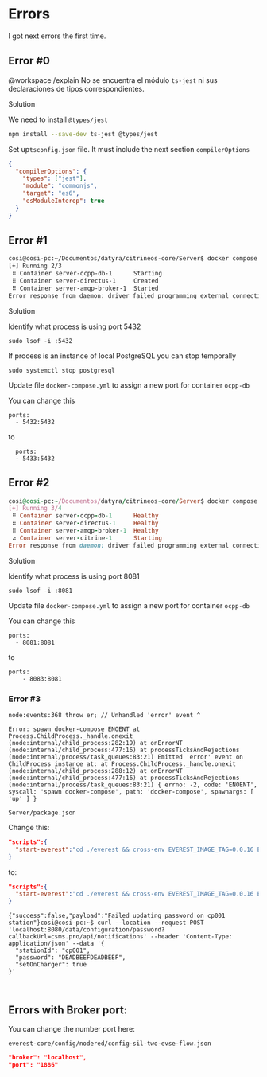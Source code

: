 # Errors
I got next errors the first time.

## Error #0

@workspace /explain No se encuentra el módulo `ts-jest` ni sus declaraciones de tipos correspondientes.

Solution

We need to install `@types/jest`

```bash
npm install --save-dev ts-jest @types/jest
```

Set up`tsconfig.json` file. It must include the next section `compilerOptions`

```json
{
  "compilerOptions": {
    "types": ["jest"],
    "module": "commonjs",
    "target": "es6",
    "esModuleInterop": true
  }
}
```

## Error #1

```bash
cosi@cosi-pc:~/Documentos/datyra/citrineos-core/Server$ docker compose -f ./docker-compose.yml up -d
[+] Running 2/3
 ⠿ Container server-ocpp-db-1      Starting                                                                                                                 7.2s
 ⠿ Container server-directus-1     Created                                                                                                                  0.0s
 ⠿ Container server-amqp-broker-1  Started                                                                                                                  7.2s
Error response from daemon: driver failed programming external connectivity on endpoint server-ocpp-db-1 (dca1698573ced5e77d394406bf8dcb6ff81ce5cc53adb5867bfd6b23a82b4613): failed to bind port 0.0.0.0:5432/tcp: Error starting userland proxy: listen tcp4 0.0.0.0:5432: bind: address already in use
```

Solution

Identify what process is using port 5432

```
sudo lsof -i :5432
```

If process is an instance of local PostgreSQL you can stop temporally

```
sudo systemctl stop postgresql
```

Update file `docker-compose.yml` to assign a new port for container `ocpp-db`

You can change this

```docker
ports:
  - 5432:5432
```

to

```docker
  ports:
  - 5433:5432
```

## Error #2

```ruby
cosi@cosi-pc:~/Documentos/datyra/citrineos-core/Server$ docker compose -f ./docker-compose.yml up -d
[+] Running 3/4
 ⠿ Container server-ocpp-db-1      Healthy                                                                                                                                                                                                                                                           10.1s
 ⠿ Container server-directus-1     Healthy                                                                                                                                                                                                                                                           20.1s
 ⠿ Container server-amqp-broker-1  Healthy                                                                                                                                                                                                                                                           14.6s
 ⠴ Container server-citrine-1      Starting                                                                                                                                                                                                                                                           2.5s
Error response from daemon: driver failed programming external connectivity on endpoint server-citrine-1 (150cf0e520a5995f7e808f4d5f5e7effb431b338dfa1f0ae0cab12566729b494): failed to bind port 0.0.0.0:8081/tcp: Error starting userland proxy: listen tcp4 0.0.0.0:8081: bind: address already in use
```

Solution

Identify what process is using port 8081

```
sudo lsof -i :8081
```

Update file `docker-compose.yml` to assign a new port for container `ocpp-db`

You can change this

```docker
ports:
  - 8081:8081
```

to

```docker
ports:
    - 8083:8081
```

### Error #3

```
node:events:368 throw er; // Unhandled 'error' event ^

Error: spawn docker-compose ENOENT at Process.ChildProcess._handle.onexit (node:internal/child_process:282:19) at onErrorNT (node:internal/child_process:477:16) at processTicksAndRejections (node:internal/process/task_queues:83:21) Emitted 'error' event on ChildProcess instance at: at Process.ChildProcess._handle.onexit (node:internal/child_process:288:12) at onErrorNT (node:internal/child_process:477:16) at processTicksAndRejections (node:internal/process/task_queues:83:21) { errno: -2, code: 'ENOENT', syscall: 'spawn docker-compose', path: 'docker-compose', spawnargs: [ 'up' ] }
```

`Server/package.json`

Change this:

```json
"scripts":{
  "start-everest":"cd ./everest && cross-env EVEREST_IMAGE_TAG=0.0.16 EVEREST_TARGET_URL=ws://host.docker.internal:8081/cp001 docker-compose up"
}
```

to:

```json
"scripts":{
  "start-everest":"cd ./everest && cross-env EVEREST_IMAGE_TAG=0.0.16 EVEREST_TARGET_URL=ws://host.docker.internal:8081/cp001 docker compose up"
}
```
```
{"success":false,"payload":"Failed updating password on cp001 station"}cosi@cosi-pc:~$ curl --location --request POST 'localhost:8080/data/configuration/password?callbackUrl=csms.pro/api/notifications' --header 'Content-Type: application/json' --data '{
  "stationId": "cp001",
  "password": "DEADBEEFDEADBEEF",
  "setOnCharger": true
}'



```

## Errors with Broker port:

You can change the number port here:

`everest-core/config/nodered/config-sil-two-evse-flow.json`
```json
"broker": "localhost",
"port": "1886"
```